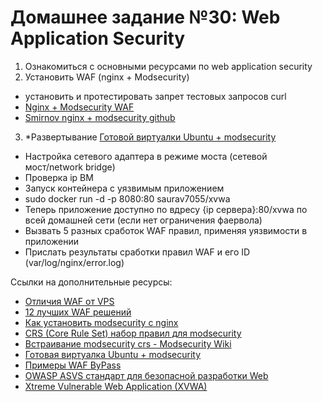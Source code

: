# Домашнее задание №30: Web Application Security  

1) Ознакомиться с основными ресурсами по web application security  
2) Установить WAF (nginx + Modsecurity)  
- установить и протестировать запрет тестовых запросов curl  
- [Nginx + Modsecurity WAF](https://opsshield.com/help/cpguard/install-modsecurity-with-nginx-on-debian-ubuntu/)  
- [Smirnov nginx + modsecurity github](https://github.com/sm1lexops/Profile_challenges?tab=readme-ov-file#5-%D0%BF%D1%80%D0%B5%D0%B4%D0%BB%D0%BE%D0%B6%D0%B8%D1%82%D0%B5-%D1%81%D1%85%D0%B5%D0%BC%D1%83-%D0%B8%D0%BD%D1%82%D0%B5%D0%B3%D1%80%D0%B0%D1%86%D0%B8%D0%B8-web-application-firewall-waf-%D0%B2-%D0%B8%D0%BD%D1%84%D1%80%D0%B0%D1%81%D1%82%D1%80%D1%83%D0%BA%D1%82%D1%83%D1%80%D0%B5-%D0%BD%D0%B0%D0%BF%D0%B8%D1%88%D0%B8%D1%82%D0%B5-%D0%BA%D0%BE%D0%BD%D1%84%D0%B8%D0%B3%D1%83%D1%80%D0%B0%D1%86%D0%B8%D1%8E-%D0%B4%D0%BB%D1%8F-%D0%B2%D0%BD%D0%B5%D0%B4%D1%80%D0%B5%D0%BD%D0%B8%D1%8F-waf-%D0%BD%D0%B0%D0%BF%D1%80%D0%B8%D0%BC%D0%B5%D1%80-modsecurity-%D0%B2-nginx-%D0%BD%D0%B0%D0%BF%D0%B8%D1%88%D0%B8%D1%82%D0%B5-%D0%BA%D0%BE%D0%BD%D0%BA%D1%80%D0%B5%D1%82%D0%BD%D1%8B%D0%B5-%D0%BF%D1%80%D0%B8%D0%BC%D0%B5%D1%80%D1%8B-%D0%BF%D1%80%D0%B0%D0%B2%D0%B8%D0%BB-%D0%B1%D0%B5%D0%B7%D0%BE%D0%BF%D0%B0%D1%81%D0%BD%D0%BE%D1%81%D1%82%D0%B8-%D0%BA%D0%BE%D1%82%D0%BE%D1%80%D1%8B%D0%B5-%D0%B2%D1%8B-%D0%B1%D1%8B-%D0%BF%D1%80%D0%B8%D0%BC%D0%B5%D0%BD%D0%B8%D0%BB%D0%B8-%D0%B2-waf-%D0%BD%D0%B0%D0%BF%D1%80%D0%B8%D0%BC%D0%B5%D1%80-%D1%84%D0%B8%D0%BB%D1%8C%D1%82%D1%80%D0%B0%D1%86%D0%B8%D1%8F-sql-%D0%B8%D0%BD%D1%8A%D0%B5%D0%BA%D1%86%D0%B8%D0%B9-xss-%D0%B0%D1%82%D0%B0%D0%BA-%D0%B1%D0%BB%D0%BE%D0%BA%D0%B8%D1%80%D0%BE%D0%B2%D0%BA%D0%B0-%D0%B7%D0%B0%D0%B4%D0%B0%D0%BD%D0%BD%D1%8B%D1%85-%D0%BF%D0%B0%D1%82%D1%82%D0%B5%D1%80%D0%BD%D0%BE%D0%B2)    
3) *Развертывание [Готовой виртуалки Ubuntu + modsecurity](https://drive.google.com/file/d/12tO5SwSu43IJprim8BafCmF-aQb9-EfM/view)  
- Настройка сетевого адаптера в режиме моста (сетевой мост/network bridge)  
- Проверка ip ВМ  
- Запуск контейнера с уязвимым приложением  
- sudo docker run -d -p 8080:80 saurav7055/xvwa    
- Теперь приложение доступно по вдресу {ip сервера}:80/xvwa по всей домашней сети (если нет ограничения фаервола)  
- Вызвать 5 разных сработок WAF правил, применяя уязвимости в приложении  
- Прислать результаты сработки правил WAF и его ID (var/log/nginx/error.log)  

Ссылки на дополнительные ресурсы:  
- [Отличия WAF от VPS](https://stormwall.pro/resources/terms/general/waf)  
- [12 лучших WAF решений](https://dzen.ru/a/ZCrzuo293D16oGyd)  
- [Как установить modsecurity с nginx](https://www.tecmint.com/install-modsecurity-nginx-debian-ubuntu/)  
- [CRS (Core Rule Set) набор правил для modsecurity](https://coreruleset.org/)  
- [Встраивание modsecurity crs - Modsecurity Wiki](https://www.netnea.com/cms/nginx-tutorial-6_embedding-modsecurity/)  
- [Готовая виртуалка Ubuntu + modsecurity](https://drive.google.com/file/d/12tO5SwSu43IJprim8BafCmF-aQb9-EfM/view)  
- [Примеры WAF ByPass](https://www.ptsecurity.com/upload/corporate/ru-ru/analytics/PT-devteev-CC-WAF.pdf)  
- [OWASP ASVS стандарт для безопасной разработки Web](https://habr.com/ru/companies/acribia/articles/519050/)    
- [Xtreme Vulnerable Web Application (XVWA)](https://github.com/s4n7h0/xvwa)  

